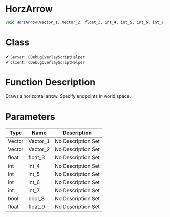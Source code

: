 # HorzArrow
```js	
void HorzArrow(Vector_1, Vector_2, float_3, int_4, int_5, int_6, int_7, bool_8, float_9)
```
# Class
✔ `Server: CDebugOverlayScriptHelper`  
✔ `Client: CDebugOverlayScriptHelper`  

# Function Description
Draws a horizontal arrow. Specify endpoints in world space.
# Parameters
Type|Name|Description
--|--|--
Vector|Vector_1|No Description Set
Vector|Vector_2|No Description Set
float|float_3|No Description Set
int|int_4|No Description Set
int|int_5|No Description Set
int|int_6|No Description Set
int|int_7|No Description Set
bool|bool_8|No Description Set
float|float_9|No Description Set
